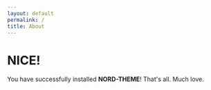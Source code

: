 ```yaml
---
layout: default
permalink: /
title: About
---
```


# NICE!
You have successfully installed **NORD-THEME**! That's all. Much love.

